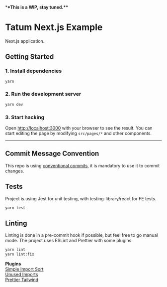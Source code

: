 \***\*This is a WIP, stay tuned.\*\***

# Tatum Next.js Example

Next.js application.

## Getting Started

### 1. Install dependencies

```bash
yarn
```

### 2. Run the development server

```bash
yarn dev
```

### 3. Start hacking

Open [http://localhost:3000](http://localhost:3000) with your browser to see the result. You can start editing the page by modifying `src/pages/*` and other components.

---

## Commit Message Convention

This repo is using [conventional commits](https://www.conventionalcommits.org/en/v1.0.0/), it is mandatory to use it to commit changes.

## Tests

Project is using Jest for unit testing, with testing-library/react for FE tests.

```bash
yarn test
```

## Linting

Linting is done in a pre-commit hook if possible, but feel free to go manual mode. The project uses ESLint and Prettier with some plugins.

```bash
yarn lint
yarn lint:fix
```

**Plugins**  
[Simple Import Sort](https://www.npmjs.com/package/eslint-plugin-simple-import-sort)  
[Unused Imports](https://www.npmjs.com/package/eslint-plugin-unused-imports)  
[Prettier Tailwind](https://www.npmjs.com/package/prettier-plugin-tailwind)
